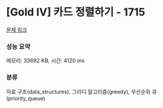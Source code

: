 # [Gold IV] 카드 정렬하기 - 1715 

[문제 링크](https://www.acmicpc.net/problem/1715) 

### 성능 요약

메모리: 33692 KB, 시간: 4120 ms

### 분류

자료 구조(data_structures), 그리디 알고리즘(greedy), 우선순위 큐(priority_queue)

